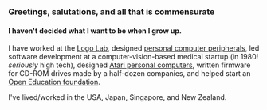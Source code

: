 ### Greetings, salutations, and all that is commensurate

#### I haven't decided what I want to be when I grow up.

I have worked at the [Logo Lab](https://en.wikipedia.org/wiki/Logo_(programming_language)),
designed [personal computer peripherals](https://en.wikipedia.org/wiki/Heathkit#Diversification_and_the_digital_era),
led software development at a computer-vision-based medical startup (in 1980! _seriously_ high tech),
designed [Atari personal computers](https://en.wikipedia.org/wiki/Atari#Atari_Inc._(1972%E2%80%931984)),
written firmware for CD-ROM drives made by a half-dozen companies,
and helped start an [Open Education foundation](https://oerfoundation.org/).

I've lived/worked in the USA, Japan, Singapore, and New Zealand.


